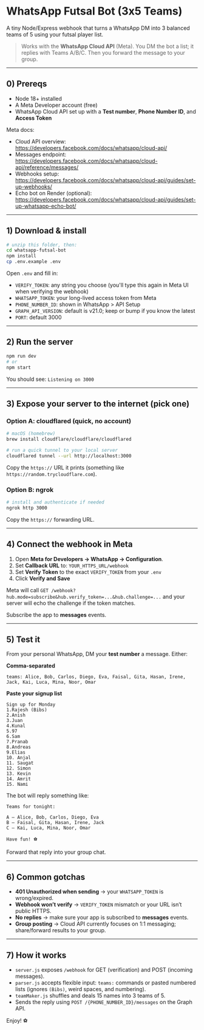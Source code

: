 # WhatsApp Futsal Bot (3x5 Teams)

A tiny Node/Express webhook that turns a WhatsApp DM into 3 balanced teams of 5 using your futsal player list.

> Works with the **WhatsApp Cloud API** (Meta). You DM the bot a list; it replies with Teams A/B/C. Then you forward the message to your group.

---

## 0) Prereqs

- Node 18+ installed
- A Meta Developer account (free)
- WhatsApp Cloud API set up with a **Test number**, **Phone Number ID**, and **Access Token**

Meta docs:
- Cloud API overview: https://developers.facebook.com/docs/whatsapp/cloud-api/
- Messages endpoint: https://developers.facebook.com/docs/whatsapp/cloud-api/reference/messages/
- Webhooks setup: https://developers.facebook.com/docs/whatsapp/cloud-api/guides/set-up-webhooks/
- Echo bot on Render (optional): https://developers.facebook.com/docs/whatsapp/cloud-api/guides/set-up-whatsapp-echo-bot/

---

## 1) Download & install

```bash
# unzip this folder, then:
cd whatsapp-futsal-bot
npm install
cp .env.example .env
```

Open `.env` and fill in:

- `VERIFY_TOKEN`: any string you choose (you'll type this again in Meta UI when verifying the webhook)
- `WHATSAPP_TOKEN`: your long-lived access token from Meta
- `PHONE_NUMBER_ID`: shown in WhatsApp > API Setup
- `GRAPH_API_VERSION`: default is v21.0; keep or bump if you know the latest
- `PORT`: default 3000

---

## 2) Run the server

```bash
npm run dev
# or
npm start
```

You should see: `Listening on 3000`

---

## 3) Expose your server to the internet (pick one)

### Option A: cloudflared (quick, no account)
```bash
# macOS (homebrew)
brew install cloudflare/cloudflare/cloudflared

# run a quick tunnel to your local server
cloudflared tunnel --url http://localhost:3000
```
Copy the `https://` URL it prints (something like `https://random.trycloudflare.com`).

### Option B: ngrok
```bash
# install and authenticate if needed
ngrok http 3000
```
Copy the `https://` forwarding URL.

---

## 4) Connect the webhook in Meta

1. Open **Meta for Developers → WhatsApp → Configuration**.
2. Set **Callback URL** to: `YOUR_HTTPS_URL/webhook`
3. Set **Verify Token** to the exact `VERIFY_TOKEN` from your `.env`
4. Click **Verify and Save**

Meta will call `GET /webhook?hub.mode=subscribe&hub.verify_token=...&hub.challenge=...` and your server will echo the challenge if the token matches.

Subscribe the app to **messages** events.

---

## 5) Test it

From your personal WhatsApp, DM your **test number** a message. Either:

**Comma-separated**
```
teams: Alice, Bob, Carlos, Diego, Eva, Faisal, Gita, Hasan, Irene, Jack, Kai, Luca, Mina, Noor, Omar
```

**Paste your signup list**
```
Sign up for Monday
1.Rajesh (Bibs)
2.Anish
3.Juan
4.Kunal
5.97
6.Sam
7.Pranab
8.Andreas
9.Elias
10. Anjal
11. Saugat
12. Simon
13. Kevin
14. Amrit
15. Nami
```

The bot will reply something like:
```
Teams for tonight:

A — Alice, Bob, Carlos, Diego, Eva
B — Faisal, Gita, Hasan, Irene, Jack
C — Kai, Luca, Mina, Noor, Omar

Have fun! ⚽
```

Forward that reply into your group chat.

---

## 6) Common gotchas

- **401 Unauthorized when sending** → your `WHATSAPP_TOKEN` is wrong/expired.
- **Webhook won’t verify** → `VERIFY_TOKEN` mismatch or your URL isn’t public HTTPS.
- **No replies** → make sure your app is subscribed to **messages** events.
- **Group posting** → Cloud API currently focuses on 1:1 messaging; share/forward results to your group.

---

## 7) How it works

- `server.js` exposes `/webhook` for GET (verification) and POST (incoming messages).
- `parser.js` accepts flexible input: `teams:` commands or pasted numbered lists (ignores `(Bibs)`, weird spaces, and numbering).
- `teamMaker.js` shuffles and deals 15 names into 3 teams of 5.
- Sends the reply using `POST /{PHONE_NUMBER_ID}/messages` on the Graph API.

Enjoy! ⚽

